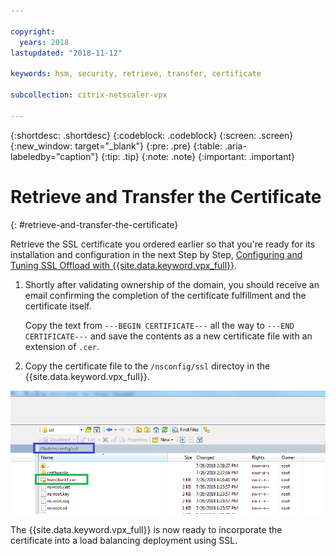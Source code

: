 ```yaml
---

copyright:
  years: 2018
lastupdated: "2018-11-12"

keywords: hsm, security, retrieve, transfer, certificate

subcollection: citrix-netscaler-vpx

---
```


{:shortdesc: .shortdesc}
{:codeblock: .codeblock}
{:screen: .screen}
{:new_window: target="_blank"}
{:pre: .pre}
{:table: .aria-labeledby="caption"}
{:tip: .tip}
{:note: .note}
{:important: .important}

# Retrieve and Transfer the Certificate
{: #retrieve-and-transfer-the-certificate}

Retrieve the SSL certificate you ordered earlier so that you're ready for its installation and configuration in the next Step by Step, [Configuring and Tuning SSL Offload with {{site.data.keyword.vpx_full}}](/docs/infrastructure/citrix-netscaler-vpx?topic=citrix-netscaler-vpx-configuring-and-tuning-ssl-offload-with-citrix-netscaler-vpx).

1. Shortly after validating ownership of the domain, you should receive an email confirming the completion of the certificate fulfillment and the certificate itself.

	Copy the text from `---BEGIN CERTIFICATE---` all the way to `---END CERTIFICATE---` and save the contents as a new certificate file with an extension of `.cer`.

2. Copy the certificate file to the `/nsconfig/ssl` directoy in the {{site.data.keyword.vpx_full}}.

  <img src="images/11-transfer-certificate.png" alt="drawing" style="width: 600px;"/>

The {{site.data.keyword.vpx_full}} is now ready to incorporate the certificate into a load balancing deployment using SSL.
